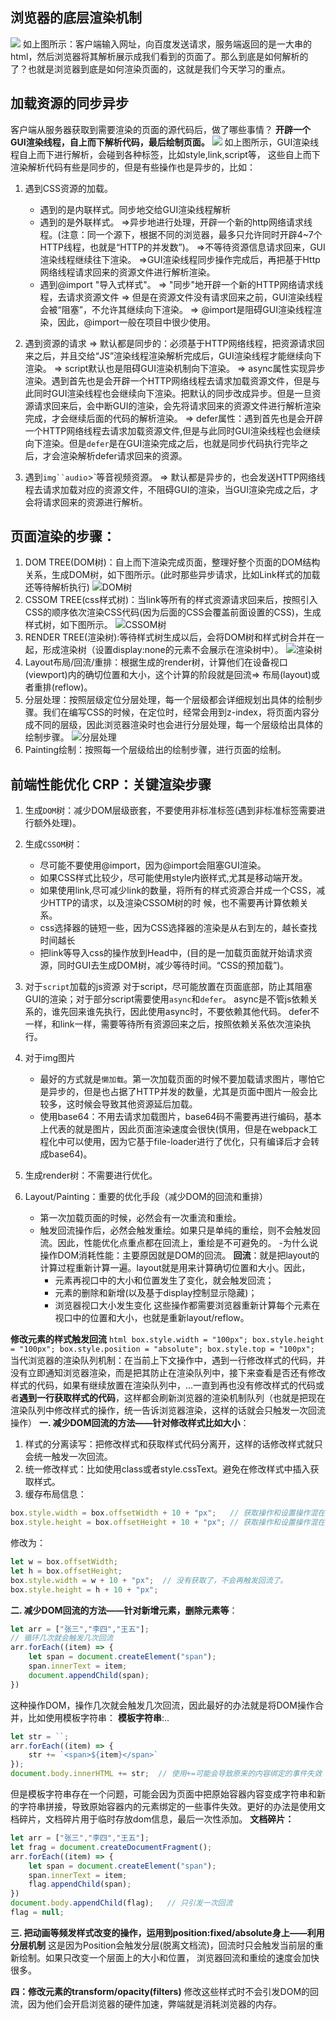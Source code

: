 ## 浏览器的底层渲染机制

![](https://ftp.bmp.ovh/imgs/2021/03/f221ec38ed0a1ab7.png)
如上图所示：客户端输入网址，向百度发送请求，服务端返回的是一大串的html，然后浏览器将其解析展示成我们看到的页面了。那么到底是如何解析的了？也就是浏览器到底是如何渲染页面的，这就是我们今天学习的重点。



## 加载资源的同步异步
客户端从服务器获取到需要渲染的页面的源代码后，做了哪些事情？
**开辟一个GUI渲染线程，自上而下解析代码，最后绘制页面。**
![](https://ftp.bmp.ovh/imgs/2021/03/034a3d1eab5c5913.jpg)
如上图所示，GUI渲染线程自上而下进行解析，会碰到各种标签，比如style,link,script等，
这些自上而下渲染解析代码有些是同步的，但是有些操作也是异步的，比如：
 1. 遇到CSS资源的加载。
    * 遇到的是<style></style>内联样式。同步地交给GUI渲染线程解析
    * 遇到的是<link></link>外联样式。
       =>异步地进行处理，开辟一个新的http网络请求线程。(注意：同一个源下，根据不同的浏览器，最多只允许同时开辟4~7个HTTP线程，也就是“HTTP的并发数”)。
       =>不等待资源信息请求回来，GUI渲染线程继续往下渲染。
       =>GUI渲染线程同步操作完成后，再把基于Http网络线程请求回来的资源文件进行解析渲染。
    * 遇到@import "导入式样式"。
       => "同步"地开辟一个新的HTTP网络请求线程，去请求资源文件
       => 但是在资源文件没有请求回来之前，GUI渲染线程会被“阻塞”，不允许其继续向下渲染。
       => @import是阻碍GUI渲染线程渲染，因此，@import一般在项目中很少使用。

2. 遇到<script></script>资源的请求
   => 默认都是同步的：必须基于HTTP网络线程，把资源请求回来之后，并且交给“JS”渲染线程渲染解析完成后，GUI渲染线程才能继续向下渲染。
   => script默认也是阻碍GUI渲染机制向下渲染。
   => async属性实现异步渲染。遇到<script async></script>首先也是会开辟一个HTTP网络线程去请求加载资源文件，但是与此同时GUI渲染线程也会继续向下渲染。把默认的同步改成异步。但是一旦资源请求回来后，会中断GUI的渲染，会先将请求回来的资源文件进行解析渲染完成，才会继续后面的代码的解析渲染。
   => defer属性：遇到<script defer></script>首先也是会开辟一个HTTP网络线程去请求加载资源文件,但是与此同时GUI渲染线程也会继续向下渲染。但是`defer`是在GUI渲染完成之后，也就是同步代码执行完毕之后，才会渲染解析defer请求回来的资源。
3. 遇到`img``audio`>`等音视频资源。
   => 默认都是异步的，也会发送HTTP网络线程去请求加载对应的资源文件，不阻碍GUI的渲染，当GUI渲染完成之后，才会将请求回来的资源进行解析。

## 页面渲染的步骤：
1. DOM TREE(DOM树)：自上而下渲染完成页面，整理好整个页面的DOM结构关系，生成DOM树，如下图所示。(此时那些异步请求，比如Link样式的加载还等待解析执行)
![DOM树](https://ftp.bmp.ovh/imgs/2021/03/09771e428d17a649.png)
2. CSSOM TREE(css样式树)：当link等所有的样式资源请求回来后，按照引入CSS的顺序依次渲染CSS代码(因为后面的CSS会覆盖前面设置的CSS)，生成样式树，如下图所示。
![CSSOM树](https://ftp.bmp.ovh/imgs/2021/03/0b1fe694e9bfc1a7.jpg)
3. RENDER TREE(渲染树):等待样式树生成以后，会将DOM树和样式树合并在一起，形成渲染树（设置display:none的元素不会展示在渲染树中）。
![渲染树](https://ftp.bmp.ovh/imgs/2021/03/ba794f3ca7b49157.png)
4. Layout布局/回流/重排：根据生成的render树，计算他们在设备视口(viewport)内的确切位置和大小，这个计算的阶段就是回流=> 布局(layout)或者重排(reflow)。
5. 分层处理：按照层级定位分层处理，每一个层级都会详细规划出具体的绘制步骤。我们在编写CSS的时候，在定位时，经常会用到z-index，将页面内容分成不同的层级，因此浏览器渲染时也会进行分层处理，每一个层级给出具体的绘制步骤。
![分层处理](https://ftp.bmp.ovh/imgs/2021/03/a6bacc629b87d943.jpg)
6. Painting绘制：按照每一个层级给出的绘制步骤，进行页面的绘制。


## 前端性能优化 CRP：关键渲染步骤

1. 生成`DOM`树：减少DOM层级嵌套，不要使用非标准标签(遇到非标准标签需要进行额外处理)。
2. 生成`CSSOM`树：
     - 尽可能不要使用@import，因为@import会阻塞GUI渲染。
     - 如果CSS样式比较少，尽可能使用style内嵌样式,尤其是移动端开发。
     - 如果使用link,尽可减少link的数量，将所有的样式资源合并成一个CSS，减少HTTP的请求，以及渲染CSSOM树的时   候，也不需要再计算依赖关系。
     - css选择器的链短一些，因为CSS选择器的渲染是从右到左的，越长查找时间越长
     - 把link等导入css的操作放到Head中，(目的是一加载页面就开始请求资源，同时GUI去生成DOM树，减少等待时间。“CSS的预加载”)。
4. 对于`script`加载的js资源
   对于script，尽可能放置在页面底部，防止其阻塞GUI的渲染；对于部分script需要使用`async`和`defer`。
   async是不管js依赖关系的，谁先回来谁先执行，因此使用async时，不要依赖其他代码。
   defer不一样，和link一样，需要等待所有资源回来之后，按照依赖关系依次渲染执行。

5. 对于img图片
   - 最好的方式就是`懒加载`。第一次加载页面的时候不要加载请求图片，哪怕它是异步的，但是也占据了HTTP并发的数量，尤其是页面中图片一般会比较多，这时候会导致其他资源延后加载。
   - 使用base64：不用去请求加载图片，base64码不需要再进行编码，基本上代表的就是图片，因此页面渲染速度会很快(慎用，但是在webpack工程化中可以使用，因为它基于file-loader进行了优化，只有编译后才会转成base64)。

6. 生成render树：不需要进行优化。
7. Layout/Painting：重要的优化手段（减少DOM的回流和重排）
   - 第一次加载页面的时候，必然会有一次重流和重绘。
   - 触发回流操作后，必然会触发重绘。如果只是单纯的重绘，则不会触发回流。因此，性能优化点重点都在回流上，重绘是不可避免的。
   -为什么说操作DOM消耗性能：主要原因就是DOM的回流。
   **回流**：就是把layout的计算过程重新计算一遍。layout就是用来计算确切位置和大小。因此，
        * 元素再视口中的大小和位置发生了变化，就会触发回流；
        * 元素的删除和新增(以及基于display控制显示隐藏)；
        * 浏览器视口大小发生变化
        这些操作都需要浏览器重新计算每个元素在视口中的位置和大小，也就是重新layout/reflow。

**修改元素的样式触发回流**
    ```html
    box.style.width = "100px";
    box.style.height = "100px";
    box.style.position = "absolute";
    box.style.top = "100px";
    ```
当代浏览器的渲染队列机制：在当前上下文操作中，遇到一行修改样式的代码，并没有立即通知浏览器渲染，而是把其防止在渲染队列中，接下来查看是否还有修改样式的代码，如果有继续放置在渲染队列中，...一直到再也没有修改样式的代码或者**遇到一行获取样式的代码**，这样都会刷新浏览器的渲染机制队列（也就是把现在渲染队列中修改样式的操作，统一告诉浏览器渲染，这样的话就会只触发一次回流操作）
  **一. 减少DOM回流的方法——针对修改样式比如大小**：
  1. 样式的分离读写：把修改样式和获取样式代码分离开，这样的话修改样式就只会统一触发一次回流。
  2. 统一修改样式：比如使用class或者style.cssText。避免在修改样式中插入获取样式。
  3. 缓存布局信息：
  ```js
  box.style.width = box.offsetWidth + 10 + "px";   // 获取操作和设置操作混在一起，会触发回流
  box.style.height = box.offsetHeight + 10 + "px"; // 获取操作和设置操作混在一起，会触发回流
  ```
  修改为：
  ```js
  let w = box.offsetWidth;
  let h = box.offsetHeight;  
  box.style.width = w + 10 + "px";  // 没有获取了，不会再触发回流了。
  box.style.height = h + 10 + "px";
  ```

 **二. 减少DOM回流的方法——针对新增元素，删除元素等**：
 ```js
 let arr = ["张三","李四","王五"];
 // 循环几次就会触发几次回流
 arr.forEach((item) => {
     let span = document.createElement("span");
     span.innerText = item;
     document.appendChild(span);
 })
 ```
 这种操作DOM，操作几次就会触发几次回流，因此最好的办法就是将DOM操作合并，比如使用模板字符串：
 **模板字符串**:..
 ```js
 let str = ``;
 arr.forEach((item) => {
     str += `<span>${item}</span>`
 });
 document.body.innerHTML += str;  // 使用+=可能会导致原来的内容绑定的事件失效
 ```
 但是模板字符串存在一个问题，可能会因为页面中把原始容器内容变成字符串和新的字符串拼接，导致原始容器内的元素绑定的一些事件失效。更好的办法是使用文档碎片，文档碎片用于临时存放dom信息，最后一次性添加。
 **文档碎片：**
 ```js
 let arr = ["张三","李四","王五"];
 let frag = document.createDocumentFragment();
 arr.forEach((item) => {
     let span = document.createElement("span");
     span.innerText = item;
     flag.appendChild(span);
 })
 document.body.appendChild(flag);   // 只引发一次回流
 flag = null; 
 ```

**三. 把动画等频发样式改变的操作，运用到position:fixed/absolute身上——利用分层机制**
这是因为Position会触发分层(脱离文档流)，回流时只会触发当前层的重新绘制。如果只改变一个层面上的大小和位置，
浏览器回流和重绘的速度会加快很多。

**四：修改元素的transform/opacity(filters)**
修改这些样式时不会引发DOM的回流，因为他们会开启浏览器的硬件加速，弊端就是消耗浏览器的内存。